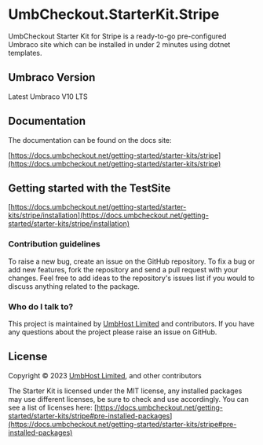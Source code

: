 # UmbCheckout.StarterKit.Stripe

UmbCheckout Starter Kit for Stripe is a ready-to-go pre-configured Umbraco site which can be installed in under 2 minutes using dotnet templates.

## Umbraco Version

Latest Umbraco V10 LTS

## Documentation

The documentation can be found on the docs site:

[https://docs.umbcheckout.net/getting-started/starter-kits/stripe](https://docs.umbcheckout.net/getting-started/starter-kits/stripe)

## Getting started with the TestSite

[https://docs.umbcheckout.net/getting-started/starter-kits/stripe/installation](https://docs.umbcheckout.net/getting-started/starter-kits/stripe/installation)

### Contribution guidelines

To raise a new bug, create an issue on the GitHub repository. To fix a bug or add new features, fork the repository and send a pull request with your changes. Feel free to add ideas to the repository's issues list if you would to discuss anything related to the package.

### Who do I talk to?
This project is maintained by [UmbHost Limited](https://umbhost.net) and contributors. If you have any questions about the project please raise an issue on GitHub.

## License

Copyright &copy; 2023 [UmbHost Limited](https://umbhost.net), and other contributors

The Starter Kit is licensed under the MIT license, any installed packages may use different licenses, be sure to check and use accordingly.
You can see a list of licenses here:
[https://docs.umbcheckout.net/getting-started/starter-kits/stripe#pre-installed-packages](https://docs.umbcheckout.net/getting-started/starter-kits/stripe#pre-installed-packages)